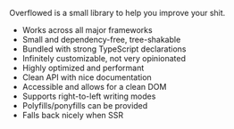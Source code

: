 Overflowed is a small library to help you improve your shit.

- Works across all major frameworks
- Small and dependency-free, tree-shakable
- Bundled with strong TypeScript declarations
- Infinitely customizable, not very opinionated
- Highly optimized and performant
- Clean API with nice documentation
- Accessible and allows for a clean DOM
- Supports right-to-left writing modes
- Polyfills/ponyfills can be provided
- Falls back nicely when SSR
